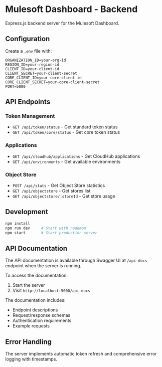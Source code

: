 # Mulesoft Dashboard - Backend

Express.js backend server for the Mulesoft Dashboard.

## Configuration

Create a `.env` file with:

```env
ORGANIZATION_ID=your-org-id
REGION_ID=your-region-id
CLIENT_ID=your-client-id
CLIENT_SECRET=your-client-secret
CORE_CLIENT_ID=your-core-client-id
CORE_CLIENT_SECRET=your-core-client-secret
PORT=5000
```

## API Endpoints

### Token Management
- `GET /api/token/status` - Get standard token status
- `GET /api/token/core/status` - Get core token status

### Applications
- `GET /api/cloudhub/applications` - Get CloudHub applications
- `GET /api/environments` - Get available environments

### Object Store
- `POST /api/stats` - Get Object Store statistics
- `GET /api/objectstore` - Get stores list
- `GET /api/objectstore/:storeId` - Get store usage

## Development

```bash
npm install
npm run dev     # Start with nodemon
npm start       # Start production server
```

## API Documentation

The API documentation is available through Swagger UI at `/api-docs` endpoint when the server is running. 

To access the documentation:
1. Start the server
2. Visit `http://localhost:5000/api-docs`

The documentation includes:
- Endpoint descriptions
- Request/response schemas
- Authentication requirements
- Example requests

## Error Handling

The server implements automatic token refresh and comprehensive error logging with timestamps.